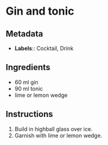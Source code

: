 # Gin and tonic

## Metadata

- **Labels**:: Cocktail, Drink

## Ingredients

- 60 ml gin
- 90 ml tonic
- lime or lemon wedge

## Instructions

1. Build in highball glass over ice.
2. Garnish with lime or lemon wedge.
